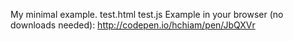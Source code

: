 My minimal example.
    test.html
    test.js
Example in your browser (no downloads needed): http://codepen.io/hchiam/pen/JbQXVr